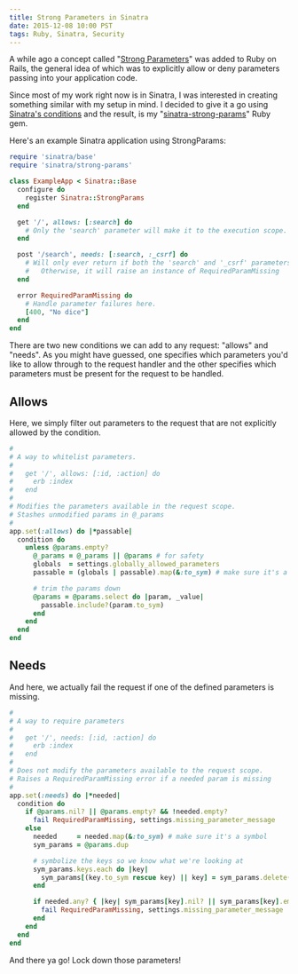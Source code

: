 ```yaml
---
title: Strong Parameters in Sinatra
date: 2015-12-08 10:00 PST
tags: Ruby, Sinatra, Security
---
```


A while ago a concept called "[Strong Parameters](https://github.com/rails/strong_parameters)" was added to Ruby on Rails, the general idea of which was to explicitly allow or deny parameters passing into your application code.

Since most of my work right now is in Sinatra, I was interested in creating something similar with my setup in mind. I decided to give it a go using [Sinatra's conditions](http://www.sinatrarb.com/intro.html#Conditions) and the result, is my "[sinatra-strong-params](https://github.com/evanleck/sinatra-strong-params)" Ruby gem.

Here's an example Sinatra application using StrongParams:

```ruby
require 'sinatra/base'
require 'sinatra/strong-params'

class ExampleApp < Sinatra::Base
  configure do
    register Sinatra::StrongParams
  end

  get '/', allows: [:search] do
    # Only the 'search' parameter will make it to the execution scope.
  end

  post '/search', needs: [:search, :_csrf] do
    # Will only ever return if both the 'search' and '_csrf' parameters are present.
    #   Otherwise, it will raise an instance of RequiredParamMissing
  end

  error RequiredParamMissing do
    # Handle parameter failures here.
    [400, "No dice"]
  end
end
```

There are two new conditions we can add to any request: "allows" and "needs". As you might have guessed, one specifies which parameters you'd like to allow through to the request handler and the other specifies which parameters must be present for the request to be handled.

## Allows

Here, we simply filter out parameters to the request that are not explicitly allowed by the condition.

```ruby
#
# A way to whitelist parameters.
#
#   get '/', allows: [:id, :action] do
#     erb :index
#   end
#
# Modifies the parameters available in the request scope.
# Stashes unmodified params in @_params
#
app.set(:allows) do |*passable|
  condition do
    unless @params.empty?
      @_params = @_params || @params # for safety
      globals  = settings.globally_allowed_parameters
      passable = (globals | passable).map(&:to_sym) # make sure it's a symbol

      # trim the params down
      @params = @params.select do |param, _value|
        passable.include?(param.to_sym)
      end
    end
  end
end
```

## Needs

And here, we actually fail the request if one of the defined parameters is missing.

```ruby
#
# A way to require parameters
#
#   get '/', needs: [:id, :action] do
#     erb :index
#   end
#
# Does not modify the parameters available to the request scope.
# Raises a RequiredParamMissing error if a needed param is missing
#
app.set(:needs) do |*needed|
  condition do
    if @params.nil? || @params.empty? && !needed.empty?
      fail RequiredParamMissing, settings.missing_parameter_message
    else
      needed     = needed.map(&:to_sym) # make sure it's a symbol
      sym_params = @params.dup

      # symbolize the keys so we know what we're looking at
      sym_params.keys.each do |key|
        sym_params[(key.to_sym rescue key) || key] = sym_params.delete(key)
      end

      if needed.any? { |key| sym_params[key].nil? || sym_params[key].empty? }
        fail RequiredParamMissing, settings.missing_parameter_message
      end
    end
  end
end
```

And there ya go! Lock down those parameters!
